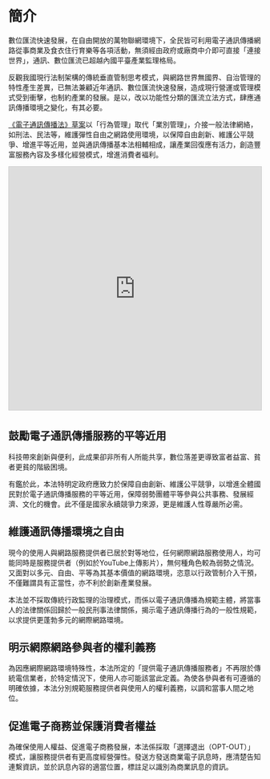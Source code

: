 # 簡介

數位匯流快速發展，在自由開放的萬物聯網環境下，全民皆可利用電子通訊傳播網路從事商業及食衣住行育樂等各項活動，無須經由政府或廠商中介即可直接「連接世界」，通訊、數位匯流已超越內國平臺產業監理格局。

反觀我國現行法制架構的傳統垂直管制思考模式，與網路世界無國界、自治管理的特性產生差異，已無法兼顧近年通訊、數位匯流快速發展，造成現行營運或管理模式受到衝擊，也制約產業的發展。是以，改以功能性分類的匯流立法方式，肆應通訊傳播環境之變化，有其必要。

[《電子通訊傳播法》草案](http://www.slideshare.net/vtaiwan/ss-59546675)以「行為管理」取代「業別管理」，介接一般法律網絡，如刑法、民法等，維護彈性自由之網路使用環境，以保障自由創新、維護公平競爭、增進平等近用，並與通訊傳播基本法相輔相成，讓產業回復應有活力，創造豐富服務內容及多樣化經營模式，增進消費者褔利。

<iframe src="https://www.slideshare.net/slideshow/embed_code/key/jYU4IoQzgPnpmb" width="595" height="485" frameborder="0" marginwidth="0" marginheight="0" scrolling="no" style="border:1px solid #CCC; border-width:1px; margin-bottom:5px; max-width: 100%;" allowfullscreen></iframe>

## 鼓勵電子通訊傳播服務的平等近用

科技帶來創新與便利，此成果卻非所有人所能共享，數位落差更導致富者益富、貧者更貧的階級困境。

有鑑於此，本法特明定政府應致力於保障自由創新、維護公平競爭，以增進全體國民對於電子通訊傳播服務的平等近用，保障弱勢團體平等參與公共事務、發展經濟、文化的機會。此不僅是國家永續競爭力來源，更是維護人性尊嚴所必需。

## 維護通訊傳播環境之自由

現今的使用人與網路服務提供者已居於對等地位，任何網際網路服務使用人，均可能同時是服務提供者（例如於YouTube上傳影片），無何種角色較為弱勢之情況。又面對以多元、自由、平等為其基本價值的網路環境，恣意以行政管制介入干預，不僅難謂具有正當性，亦不利於創新產業發展。

本法並不採取傳統行政監理的治理模式，而係以電子通訊傳播為規範主體，將當事人的法律關係回歸於一般民刑事法律關係，揭示電子通訊傳播行為的一般性規範，以求提供更蓬勃多元的網際網路環境。

## 明示網際網路參與者的權利義務

為因應網際網路環境特殊性，本法所定的「提供電子通訊傳播服務者」不再限於傳統電信業者，於特定情況下，使用人亦可能該當此定義。為使各參與者有可遵循的明確依據，本法分別規範服務提供者與使用人的權利義務，以調和當事人間之地位。

## 促進電子商務並保護消費者權益

為確保使用人權益、促進電子商務發展，本法係採取「選擇退出（OPT-OUT）」模式，讓服務提供者有更高度經營彈性。發送方發送商業電子訊息時，應清楚告知連繫資訊，並於訊息內容的適當位置，標註足以識別為商業訊息的資訊。
